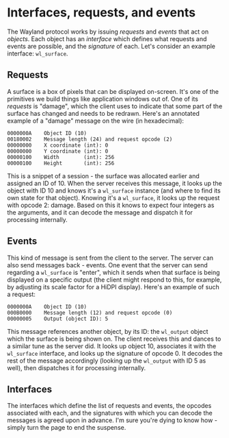 # Interfaces, requests, and events

The Wayland protocol works by issuing *requests* and *events* that act on
*objects*. Each object has an *interface* which defines what requests and events
are possible, and the *signature* of each. Let's consider an example interface:
`wl_surface`.

## Requests

A surface is a box of pixels that can be displayed on-screen. It's one of the
primitives we build things like application windows out of. One of its
*requests* is "damage", which the client uses to indicate that some part of the
surface has changed and needs to be redrawn. Here's an annotated example of a
"damage" message on the wire (in hexadecimal):

    0000000A    Object ID (10)
    00180002    Message length (24) and request opcode (2)
    00000000    X coordinate (int): 0
    00000000    Y coordinate (int): 0
    00000100    Width        (int): 256
    00000100    Height       (int): 256

This is a snippet of a session - the surface was allocated earlier and assigned
an ID of 10. When the server receives this message, it looks up the object with
ID 10 and knows it's a `wl_surface` instance (and where to find its own state
for that object). Knowing it's a `wl_surface`, it looks up the request with
opcode 2: damage. Based on this it knows to expect four integers as the
arguments, and it can decode the message and dispatch it for processing
internally.

## Events

This kind of message is sent from the client to the server. The server can also
send messages back - events. One event that the server can send regarding a
`wl_surface` is "enter", which it sends when that surface is being displayed on
a specific output (the client might respond to this, for example, by adjusting
its scale factor for a HiDPI display). Here's an example of such a request:

    0000000A    Object ID (10)
    000B0000    Message length (12) and request opcode (0)
    00000005    Output (object ID): 5

This message references another object, by its ID: the `wl_output` object which
the surface is being shown on. The client receives this and dances to a similar
tune as the server did. It looks up object 10, associates it with the
`wl_surface` interface, and looks up the signature of opcode 0. It decodes the
rest of the message accordingly (looking up the `wl_output` with ID 5 as well),
then dispatches it for processing internally.

## Interfaces

The interfaces which define the list of requests and events, the opcodes
associated with each, and the signatures with which you can decode the messages
is agreed upon in advance. I'm sure you're dying to know how - simply turn the
page to end the suspense.
